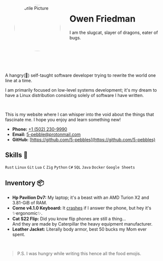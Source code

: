 <style>
#heading {
  display: flex;
  align-items: center;
  padding-bottom: 10px;
  border-bottom: 2px solid var(--overlay);
  margin-bottom: 30px;
  justify-content: center;
}

#title {
  margin-bottom: 32px;
}

#profile-picture {
  width: 150px;
  height: 150px;
  border-radius: 50%;
  border: 4px solid var(--iris);
  margin: 30px
}

#subtitle {
  color: var(--subtle);
}

@media (max-width: 750px) {
  #heading {
    flex-direction: column;
  }
  #title {
    text-align: center;
  }
}
</style>

<div id="heading">

<img id="profile-picture" src="/images/profile_picture.jpeg" alt="Profile Picture">

<div id="title">

# Owen Friedman
<span id="subtitle">I am the slugcat, slayer of dragons, eater of bugs.</span>

</div>
</div>

A hangry(🌮) self-taught software developer trying to rewrite the world one line at a time.

I am primarily focused on low-level systems development; it's my dream to have a Linux distribution consisting solely of software I have written.

<br/>

This is my website where I can whisper into the void about the things that fascinate me. I hope you enjoy and learn something new!

- **Phone:** [+1 (502) 230-9990](tel:+1-502-230-9990)
- **Email:** [5-pebble@protonmail.com](mailto:5-pebble@protonmail.com)
- **GitHub:** [https://github.com/5-pebbles](https://github.com/5-pebbles)


## Skills 🍣

`Rust` `Linux` `Git` `Lua` `C` `Zig` `Python` `C#` `SQL` `Java` `Docker` `Google Sheets`


## Inventory 📦

- **Hp Pavilion Dv7:** My laptop; it's a beast with an AMD Turion X2 and 3.81-GiB of RAM.
- **Corne v4.1.0 Keyboard:** It [crashes](https://github.com/foostan/crkbd/issues/265) if I answer the phone, but hey it's ✨ergonomic✨.
- **Cat S22 Flip:** Did you know flip phones are still a thing... </br>
  And they are made by Caterpillar the heavy equipment manufacturer.
- **Leather Jacket:** Literally body armor, best 50 bucks my Mom ever spent.

<br/>

> P.S. I was hungry while writing this hence all the food emojis.
